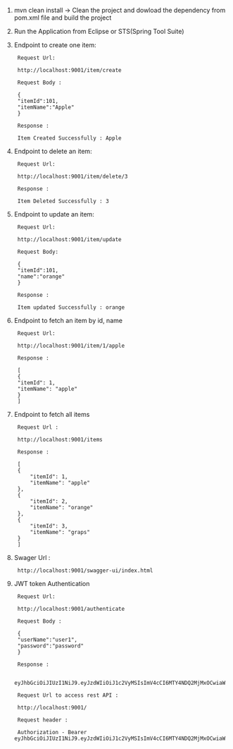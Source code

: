 1. mvn clean install
		-> Clean the project and dowload the dependency from pom.xml file and build the project
2. Run the Application from Eclipse or STS(Spring Tool Suite)

3. Endpoint to create one item:
		
		Request Url:
		
		http://localhost:9001/item/create
		
		Request Body :
		
		{
		"itemId":101,
		"itemName":"Apple"
		}
		
		Response : 
		
		Item Created Successfully : Apple
		
4. Endpoint to delete an item:

		Request Url:
		
		http://localhost:9001/item/delete/3
		
		Response :
		
		Item Deleted Successfully : 3
		
5. Endpoint to update an item:
	
		Request Url:
		
		http://localhost:9001/item/update
		
		Request Body:
		
		{
		"itemId":101,
		"name":"orange"
		}
		
		Response :
		
		Item updated Successfully : orange
		
6. Endpoint to fetch an item by id, name

		Request Url:
		
		http://localhost:9001/item/1/apple
		
		Response :
		
		[
		{
		"itemId": 1,
		"itemName": "apple"
		}
		]
		
7. Endpoint to fetch all items

		Request Url : 
		
		http://localhost:9001/items
		
		Response : 
		
		[
		{
			"itemId": 1,
			"itemName": "apple"
		},
		{
			"itemId": 2,
			"itemName": "orange"
		},
		{
			"itemId": 3,
			"itemName": "graps"
		}
		]
		
8. Swager Url :
	
		http://localhost:9001/swagger-ui/index.html
		
9. JWT token Authentication

		Request Url:
		
		http://localhost:9001/authenticate
		
		Request Body :
		
		{
		"userName":"user1",
		"password":"password"
		}
		
		Response : 
		
		eyJhbGciOiJIUzI1NiJ9.eyJzdWIiOiJ1c2VyMSIsImV4cCI6MTY4NDQ2MjMxOCwiaWF0IjoxNjg0NDI2MzE4fQ.URYO0hNDrGoQcEwE6QlHqI4DTKghx6ujFQGpXe0ncJo
		
		Request Url to access rest API :
		
		http://localhost:9001/
		
		Request header :
		
		Authorization - Bearer eyJhbGciOiJIUzI1NiJ9.eyJzdWIiOiJ1c2VyMSIsImV4cCI6MTY4NDQ2MjMxOCwiaWF0IjoxNjg0NDI2MzE4fQ.URYO0hNDrGoQcEwE6QlHqI4DTKghx6ujFQGpXe0ncJo
		

